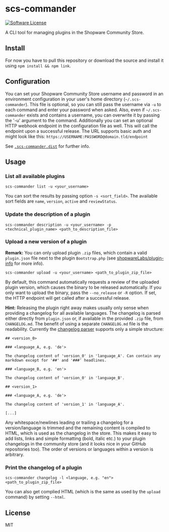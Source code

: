 # scs-commander

[![Software License](https://img.shields.io/badge/license-MIT-brightgreen.svg?style=flat-square)](LICENSE)

A CLI tool for managing plugins in the Shopware Community Store.

## Install

For now you have to pull this repository or download the source and install it using `npm install && npm link`.

## Configuration

You can set your Shopware Community Store username and password in an environment configuration in your user's home directory (`~/.scs-commander`). This file is optional, so you can still pass the username via `-u` to each command and enter your password when asked. Also, even if `~/.scs-commander` exists and contains a username, you can overwrite it by passing the '-u' argument to the command.
Additionally you can set an optional HTTP webhook endpoint in the configuration file as well. This will call the endpoint upon a successful release. The URL supports basic auth and might look like this: `https://USERNAME:PASSWORD@domain.tld/endpoint`

See [`.scs-commander.dist`](https://github.com/VIISON/scs-commander/blob/master/.scs-commander.dist) for further info.

## Usage

### List all available plugins

`scs-commander list -u <your_username>`

You can sort the results by passing option `-s <sort_field>`. The available sort fields are `name`, `version`, `active` and `reviewStatus`.

### Update the description of a plugin

`scs-commander description -u <your_username> -p <technical_plugin_name> <path_to_description_file>`

### Upload a new version of a plugin

**Remark:** You can only upload plugin `.zip` files, which contain a valid `plugin.json` file next to the plugin `Bootstrap.php` (see [shopwareLabs/plugin-info](https://github.com/shopwareLabs/plugin-info) for more info).

`scs-commander upload -u <your_username> <path_to_plugin_zip_file>`

By default, this command automatically requests a review of the uploaded plugin version, which causes the binary to be released automatically. If you only want to upload the binary, pass the `--no_release` or `-R` option.
If set, the HTTP endpoint will get called after a successful release.

**Hint:** Releasing the plugin right away makes usually only sense when providing a changelog for all available languages. The changelog is parsed either directly from `plugin.json` or, if available in the provided `.zip` file, from `CHANGELOG.md`. The benefit of using a separate `CHANGELOG.md` file is the readability. Currently the [changelog parser](https://github.com/VIISON/scs-commander/blob/master/lib/plugin_changelog_parser.js) supports only a simple structure:

```
## <version_0>

### <language_A, e.g. 'de'>

The changelog content of 'version_0' in 'language_A'. Can contain any markdown except for '##' and '###' headlines.

### <language_B, e.g. 'en'>

The changelog content of 'version_0' in 'language_B'.

## <version_1>

### <language_A, e.g. 'de'>

The changelog content of 'version_1' in 'language_A'.

[...]
```

Any whitespace/newlines leading or trailing a changelog for a version/language is trimmed and the remaining content is compiled to HTML, which is used as the changelog in the store. This makes it easy to add lists, links and simple formatting (bold, italic etc.) to your plugin changelogs in the community store (and it looks nice in your GitHub repositories too). The order of versions or languages within a version is arbitrary.

### Print the changelog of a plugin

`scs-commander changelog -l <language, e.g. "en"> <path_to_plugin_zip_file>`

You can also get complied HTML (which is the same as used by the `upload` command) by setting `--html`.

## License

MIT
